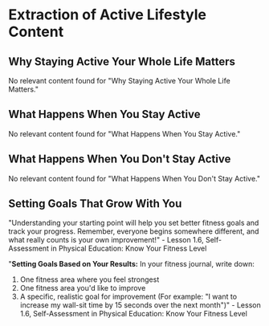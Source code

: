 # Extraction of Active Lifestyle Content

## Why Staying Active Your Whole Life Matters
No relevant content found for "Why Staying Active Your Whole Life Matters."

## What Happens When You Stay Active
No relevant content found for "What Happens When You Stay Active."

## What Happens When You Don't Stay Active
No relevant content found for "What Happens When You Don't Stay Active."

## Setting Goals That Grow With You
"Understanding your starting point will help you set better fitness goals and track your progress. Remember, everyone begins somewhere different, and what really counts is your own improvement!" - Lesson 1.6, Self-Assessment in Physical Education: Know Your Fitness Level

"**Setting Goals Based on Your Results:**
In your fitness journal, write down:
1. One fitness area where you feel strongest
2. One fitness area you'd like to improve
3. A specific, realistic goal for improvement (For example: "I want to increase my wall-sit time by 15 seconds over the next month")" - Lesson 1.6, Self-Assessment in Physical Education: Know Your Fitness Level